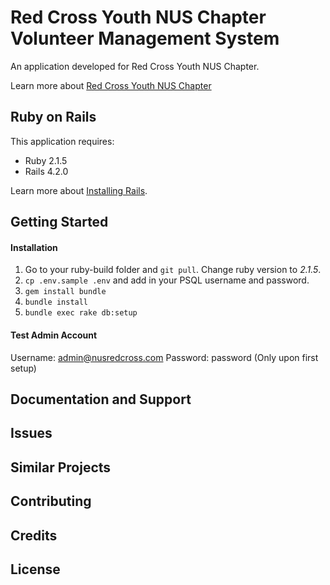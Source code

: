 Red Cross Youth NUS Chapter Volunteer Management System
================

An application developed for Red Cross Youth NUS Chapter.

Learn more about [Red Cross Youth NUS Chapter](http://www.nusredcross.com)

Ruby on Rails
-------------

This application requires:

- Ruby 2.1.5
- Rails 4.2.0

Learn more about [Installing Rails](http://railsapps.github.io/installing-rails.html).

Getting Started
---------------

#### Installation

1. Go to your ruby-build folder and ``git pull``. Change ruby version to *2.1.5*.
1. ``cp .env.sample .env`` and add in your PSQL username and password.
1. ``gem install bundle``
1. ``bundle install``
1. ``bundle exec rake db:setup``

#### Test Admin Account

Username: admin@nusredcross.com
Password: password (Only upon first setup)

Documentation and Support
-------------------------

Issues
-------------

Similar Projects
----------------

Contributing
------------

Credits
-------

License
-------
